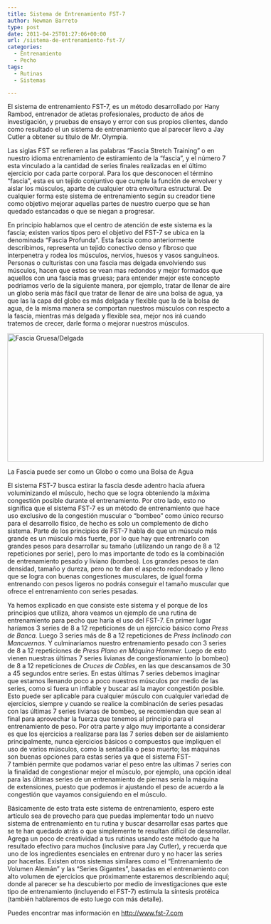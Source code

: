 ```yaml
---
title: Sistema de Entrenamiento FST-7
author: Newman Barreto
type: post
date: 2011-04-25T01:27:06+00:00
url: /sistema-de-entrenamiento-fst-7/
categories:
  - Entrenamiento
  - Pecho
tags:
  - Rutinas
  - Sistemas

---
```

<span class="main-paragraph">El sistema de entrenamiento FST-7, es un método desarrollado por Hany Rambod, entrenador de atletas profesionales, producto de años de investigación, y pruebas de ensayo y error con sus propios clientes, dando como resultado el un sistema de entrenamiento que al parecer llevo a Jay Cutler a obtener su título de Mr. Olympia.</span>

Las siglas FST se refieren a las palabras &#8220;Fascia Stretch Training&#8221; o en nuestro idioma entrenamiento de estiramiento de la &#8220;fascia&#8221;, y el número 7 esta vinculado a la cantidad de series finales realizadas en el último ejercicio por cada parte corporal. Para los que desconocen el término &#8220;fascia&#8221;, esta es un tejido conjuntivo que cumple la función de envolver y aislar los músculos, aparte de cualquier otra envoltura estructural. De cualquier forma este sistema de entrenamiento según su creador tiene como objetivo mejorar aquellas partes de nuestro cuerpo que se han quedado estancadas o que se niegan a progresar.

En principio hablamos que el centro de atención de este sistema es la fascia; existen varios tipos pero el objetivo del FST-7 se ubica en la denominada &#8220;Fascia Profunda&#8221;. Esta fascia como anteriormente describimos, representa un tejido conectivo denso y fibroso que interpenetra y rodea los músculos, nervios, huesos y vasos sanguíneos. Personas o culturistas con una fascia mas delgada envolviendo sus músculos, hacen que estos se vean mas redondos y mejor formados que aquellos con una fascia mas gruesa; para entender mejor este concepto podriamos verlo de la siguiente manera, por ejemplo, tratar de llenar de aire un globo sería más fácil que tratar de llenar de aire una bolsa de agua, ya que las la capa del globo es más delgada y flexible que la de la bolsa de agua, de la misma manera se comportan nuestros músculos con respecto a la fascia, mientras más delgada y flexible sea, mejor nos irá cuando tratemos de crecer, darle forma o mejorar nuestros músculos.

<div id="attachment_86" style="width: 586px" class="wp-caption aligncenter">
  <a href="http://www.fisicones.com/?attachment_id=86" rel="attachment wp-att-86"><img class="size-full wp-image-86 " title="Fascia Gruesa/Delgada" src="http://www.fisicones.com/wp-content/uploads/2011/04/fascia.jpg" alt="Fascia Gruesa/Delgada" width="576" height="288" /></a>
  
  <p class="wp-caption-text">
    La Fascia puede ser como un Globo o como una Bolsa de Agua
  </p>
</div>

El sistema FST-7 busca estirar la fascia desde adentro hacia afuera voluminizando el músculo, hecho que se logra obteniendo la máxima congestión posible durante el entrenamiento. Por otro lado, esto no significa que el sistema FST-7 es un método de entrenamiento que hace uso exclusivo de la congestión muscular o &#8220;bombeo&#8221; como único recurso para el desarrollo físico, de hecho es solo un complemento de dicho sistema. Parte de los principios de FST-7 habla de que un músculo más grande es un músculo más fuerte, por lo que hay que entrenarlo con grandes pesos para desarrollar su tamaño (utilizando un rango de 8 a 12 repeticiones por serie), pero lo mas importante de todo es la combinación de entrenamiento pesado y liviano (bombeo). Los grandes pesos te dan densidad, tamaño y dureza, pero no te dan el aspecto redondeado y lleno que se logra con buenas congestiones musculares, de igual forma entrenando con pesos ligeros no podrás conseguir el tamaño muscular que ofrece el entrenamiento con series pesadas.

Ya hemos explicado en que consiste este sistema y el porque de los principios que utiliza, ahora veamos un ejemplo de una rutina de entrenamiento para pecho que haría el uso del FST-7. En primer lugar haríamos 3 series de 8 a 12 repeticiones de un ejercicio básico como _Press de Banca._ Luego 3 series más de 8 a 12 repeticiones de _Press Inclinado con Mancuernas._ Y culminaríamos nuestro entrenamiento pesado con 3 series de 8 a 12 repeticiones de _Press Plano en Máquina Hammer._ Luego de esto vienen nuestras últimas 7 series livianas de congestionamiento (o bombeo) de 8 a 12 repeticiones de _Cruces de Cables_, en las que descansamos de 30 a 45 segundos entre series. En estas últimas 7 series debemos imaginar que estamos llenando poco a poco nuestros músculos por medio de las series, como si fuera un inflable y buscar así la mayor congestión posible. Esto puede ser aplicable para cualquier músculo con cualquier variedad de ejercicios, siempre y cuando se realice la combinación de series pesadas con las últimas 7 series livianas de bombeo, se recomiendan que sean al final para aprovechar la fuerza que tenemos al principio para el entrenamiento de peso. Por otra parte y algo muy importante a considerar es que los ejercicios a realizarse para las 7 series deben ser de aislamiento principalmente, nunca ejercicios básicos o compuestos que impliquen el uso de varios músculos, como la sentadilla o peso muerto; las máquinas son buenas opciones para estas series ya que el sistema FST-7 también permite que podamos variar el peso entre las ultimas 7 series con la finalidad de congestionar mejor el músculo, por ejemplo, una opción ideal para las últimas series de un entrenamiento de piernas sería la máquina de extensiones, puesto que podemos ir ajustando el peso de acuerdo a la congestión que vayamos consiguiendo en el músculo.

Básicamente de esto trata este sistema de entrenamiento, espero este artículo sea de provecho para que puedas implementar todo un nuevo sistema de entrenamiento en tu rutina y buscar desarrollar esas partes que se te han quedado atrás o que simplemente te resultan difícil de desarrollar. Agrega un poco de creatividad a tus rutinas usando este método que ha resultado efectivo para muchos (inclusive para Jay Cutler), y recuerda que uno de los ingredientes esenciales en entrenar duro y no hacer las series por hacerlas. Existen otros sistemas similares como el &#8220;Entrenamiento de Volumen Alemán&#8221; y las &#8220;Series Gigantes&#8221;, basadas en el entrenamiento con alto volumen de ejercicios que próximamente estaremos describiendo aquí; donde al parecer se ha descubierto por medio de investigaciones que este tipo de entrenamiento (incluyendo el FST-7) estimula la síntesis protéica (también hablaremos de esto luego con más detalle).

Puedes encontrar mas información en <a title="FST-7 Website" href="http://www.fst-7.com" target="_blank">http://www.fst-7.com</a>